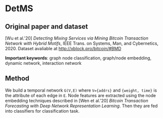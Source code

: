 # DetMS

## Original paper and dataset
\[Wu et al.'20\] *Detecting Mixing Services via Mining Bitcoin Transaction Network with Hybrid Motifs*, IEEE Trans. on Systems, Man, and Cybernetics, 2020.
Dataset avaliable at http://xblock.pro/bitcoin/#BMD

**Important keywords**: graph node classification, graph/node embedding, dynamic network, interaction network

## Method
We build a temporal network `G(V,E)` where `V={addrs}` and `{weight, time}` is the attribute of each edge in `E`. Node features are extracted using the node embedding techniques described in \[Wen et al.'20\] *Bitcoin Transaction Forecasting with Deep Network Representation Learning*. Then they are fed into classifiers for classification task.
